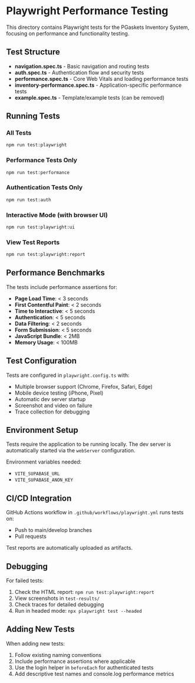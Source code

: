 # Playwright Performance Testing

This directory contains Playwright tests for the PGaskets Inventory System, focusing on performance and functionality testing.

## Test Structure

- **navigation.spec.ts** - Basic navigation and routing tests
- **auth.spec.ts** - Authentication flow and security tests  
- **performance.spec.ts** - Core Web Vitals and loading performance tests
- **inventory-performance.spec.ts** - Application-specific performance tests
- **example.spec.ts** - Template/example tests (can be removed)

## Running Tests

### All Tests
```bash
npm run test:playwright
```

### Performance Tests Only
```bash
npm run test:performance
```

### Authentication Tests Only
```bash
npm run test:auth
```

### Interactive Mode (with browser UI)
```bash
npm run test:playwright:ui
```

### View Test Reports
```bash
npm run test:playwright:report
```

## Performance Benchmarks

The tests include performance assertions for:

- **Page Load Time**: < 3 seconds
- **First Contentful Paint**: < 2 seconds  
- **Time to Interactive**: < 5 seconds
- **Authentication**: < 5 seconds
- **Data Filtering**: < 2 seconds
- **Form Submission**: < 5 seconds
- **JavaScript Bundle**: < 2MB
- **Memory Usage**: < 100MB

## Test Configuration

Tests are configured in `playwright.config.ts` with:

- Multiple browser support (Chrome, Firefox, Safari, Edge)
- Mobile device testing (iPhone, Pixel)
- Automatic dev server startup
- Screenshot and video on failure
- Trace collection for debugging

## Environment Setup

Tests require the application to be running locally. The dev server is automatically started via the `webServer` configuration.

Environment variables needed:
- `VITE_SUPABASE_URL`
- `VITE_SUPABASE_ANON_KEY`

## CI/CD Integration

GitHub Actions workflow in `.github/workflows/playwright.yml` runs tests on:
- Push to main/develop branches
- Pull requests

Test reports are automatically uploaded as artifacts.

## Debugging

For failed tests:
1. Check the HTML report: `npm run test:playwright:report`
2. View screenshots in `test-results/`
3. Check traces for detailed debugging
4. Run in headed mode: `npx playwright test --headed`

## Adding New Tests

When adding new tests:
1. Follow existing naming conventions
2. Include performance assertions where applicable  
3. Use the login helper in `beforeEach` for authenticated tests
4. Add descriptive test names and console.log performance metrics